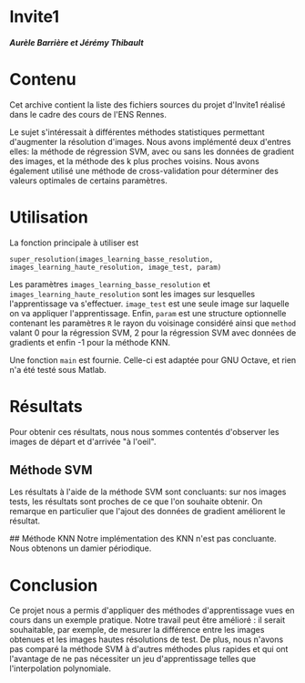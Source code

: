 # Invite1

##### Aurèle Barrière et Jérémy Thibault

# Contenu
Cet archive contient la liste des fichiers sources du projet d'Invite1 réalisé
dans le cadre des cours de l'ENS Rennes.

Le sujet s'intéressait à différentes méthodes statistiques permettant d'augmenter
la résolution d'images. Nous avons implémenté deux d'entres elles: la méthode de
régression SVM, avec ou sans les données de gradient des images, et la méthode des
k plus proches voisins. Nous avons également utilisé une méthode de cross-validation
pour déterminer des valeurs optimales de certains paramètres.

# Utilisation
La fonction principale à utiliser est
```
super_resolution(images_learning_basse_resolution, images_learning_haute_resolution, image_test, param)
```

Les paramètres `images_learning_basse_resolution` et `images_learning_haute_resolution`
sont les images sur lesquelles l'apprentissage va s'effectuer. `image_test` est une
seule image sur laquelle on va appliquer l'apprentissage. Enfin, `param` est une
structure optionnelle contenant les paramètres `R` le rayon du voisinage considéré
ainsi que `method` valant 0 pour la régression SVM, 2 pour la régression SVM avec
données de gradients et enfin -1 pour la méthode KNN.

Une fonction `main` est fournie. Celle-ci est adaptée pour GNU Octave, et rien n'a été testé sous Matlab.

# Résultats
Pour obtenir ces résultats, nous nous sommes contentés d'observer les images de départ
et d'arrivée "à l'oeil".

## Méthode SVM
Les résultats à l'aide de la méthode SVM sont concluants: sur nos images tests, les résultats
sont proches de ce que l'on souhaite obtenir. On remarque en particulier que l'ajout
des données de gradient améliorent le résultat.

## Méthode KNN
Notre implémentation des KNN n'est pas concluante. Nous obtenons un damier périodique.

# Conclusion
Ce projet nous a permis d'appliquer des méthodes d'apprentissage vues en cours
dans un exemple pratique.
Notre travail peut être amélioré : il serait souhaitable, par exemple, de mesurer
la différence entre les images obtenues et les images hautes résolutions de test.
De plus, nous n'avons pas comparé la méthode SVM à d'autres méthodes plus rapides
et qui ont l'avantage de ne pas nécessiter un jeu d'apprentissage telles que
l'interpolation polynomiale.

